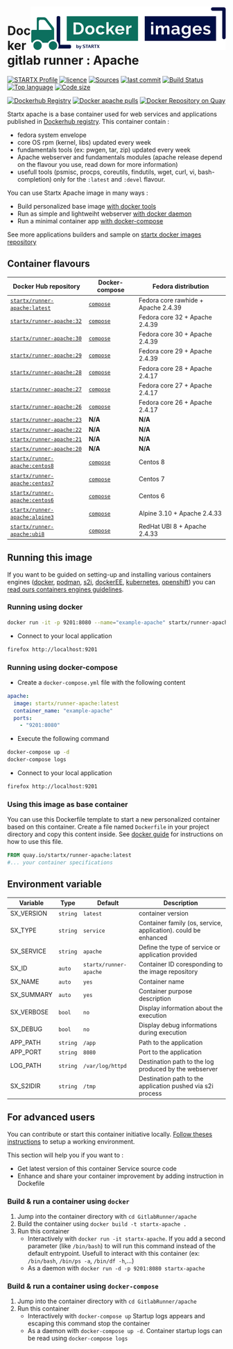 <img align="right" src="https://raw.githubusercontent.com/startxfr/docker-images/master/travis/logo-small.svg?sanitize=true">

# Docker gitlab runner : Apache

[![STARTX Profile](https://img.shields.io/badge/provider-startx-green.svg)](https://github.com/startxfr) [![licence](https://img.shields.io/github/license/startxfr/docker-images.svg)](https://github.com/startxfr/docker-images) [![Sources](https://img.shields.io/badge/startxfr-docker--images-blue.svg)](https://github.com/startxfr/docker-images/tree/master/GitlabRunner/apache/) [![last commit](https://img.shields.io/github/last-commit/startxfr/docker-images.svg)](https://github.com/startxfr/docker-images) [![Build Status](https://travis-ci.org/startxfr/docker-images.svg?branch=master)](https://travis-ci.org/startxfr/docker-images) [![Top language](https://img.shields.io/github/languages/count/startxfr/docker-images)](https://github.com/startxfr/docker-images) [![Code size](https://img.shields.io/github/languages/code-size/startxfr/docker-images)](https://github.com/startxfr/docker-images)

[![Dockerhub Registry](https://img.shields.io/docker/build/startx/runner-apache.svg)](https://hub.docker.com/r/startx/runner-apache) [![Docker apache pulls](https://img.shields.io/docker/pulls/startx/runner-apache)](https://hub.docker.com/r/startx/runner-apache) [![Docker Repository on Quay](https://quay.io/repository/startx/apache/status "Docker Repository on Quay")](https://quay.io/repository/startx/apache)

Startx apache is a base container used for web services and applications published in [Dockerhub registry](https://hub.docker.com/u/startx).
This container contain :

- fedora system envelope
- core OS rpm (kernel, libs) updated every week
- fundamentals tools (ex: pwgen, tar, zip) updated every week
- Apache webserver and fundamentals modules (apache release depend on the flavour you use, read down for more information)
- usefull tools (psmisc, procps, coreutils, findutils, wget, curl, vi, bash-completion) only for the `:latest` and `:devel` flavour.

You can use Startx Apache image in many ways :

- Build personalized base image [with docker tools](#using-this-image-as-base-container)
- Run as simple and lightweiht webserver [with docker daemon](#running-using-docker)
- Run a minimal container app [with docker-compose](#running-using-docker-compose)

See more applications builders and sample on [startx docker images repository](https://github.com/startxfr/docker-images/blob/master)

## Container flavours

| Docker Hub repository                                                           | Docker-compose                                                                                                      | Fedora distribution                 |
| ------------------------------------------------------------------------------- | ------------------------------------------------------------------------------------------------------------------- | ----------------------------------- |
| [`startx/runner-apache:latest`](https://hub.docker.com/r/startx/runner-apache)  | [`compose`](https://raw.githubusercontent.com/startxfr/docker-images/master/GitlabRunner/apache/docker-compose.yml) | Fedora core rawhide + Apache 2.4.39 |
| [`startx/runner-apache:32`](https://hub.docker.com/r/startx/runner-apache)      | [`compose`](https://raw.githubusercontent.com/startxfr/docker-images/master/GitlabRunner/apache/docker-compose.yml) | Fedora core 32 + Apache 2.4.39      |
| [`startx/runner-apache:30`](https://hub.docker.com/r/startx/runner-apache)      | [`compose`](https://raw.githubusercontent.com/startxfr/docker-images/master/GitlabRunner/apache/docker-compose.yml) | Fedora core 30 + Apache 2.4.39      |
| [`startx/runner-apache:29`](https://hub.docker.com/r/startx/runner-apache)      | [`compose`](https://raw.githubusercontent.com/startxfr/docker-images/master/GitlabRunner/apache/docker-compose.yml) | Fedora core 29 + Apache 2.4.39      |
| [`startx/runner-apache:28`](https://hub.docker.com/r/startx/runner-apache)      | [`compose`](https://raw.githubusercontent.com/startxfr/docker-images/master/GitlabRunner/apache/docker-compose.yml) | Fedora core 28 + Apache 2.4.17      |
| [`startx/runner-apache:27`](https://hub.docker.com/r/startx/runner-apache)      | [`compose`](https://raw.githubusercontent.com/startxfr/docker-images/master/GitlabRunner/apache/docker-compose.yml) | Fedora core 27 + Apache 2.4.17      |
| [`startx/runner-apache:26`](https://hub.docker.com/r/startx/runner-apache)      | [`compose`](https://raw.githubusercontent.com/startxfr/docker-images/master/GitlabRunner/apache/docker-compose.yml) | Fedora core 26 + Apache 2.4.17      |
| [`startx/runner-apache:23`](https://hub.docker.com/r/startx/runner-apache)      | **N/A**                                                                                                             | **N/A**                             | Fedora 23 |
| [`startx/runner-apache:22`](https://hub.docker.com/r/startx/runner-apache)      | **N/A**                                                                                                             | **N/A**                             | Fedora 22 |
| [`startx/runner-apache:21`](https://hub.docker.com/r/startx/runner-apache)      | **N/A**                                                                                                             | **N/A**                             | Fedora 21 |
| [`startx/runner-apache:20`](https://hub.docker.com/r/startx/runner-apache)      | **N/A**                                                                                                             | **N/A**                             | Fedora 20 |
| [`startx/runner-apache:centos8`](https://hub.docker.com/r/startx/runner-apache) | [`compose`](https://raw.githubusercontent.com/startxfr/docker-images/master/GitlabRunner/apache/docker-compose.yml) | Centos 8                            |
| [`startx/runner-apache:centos7`](https://hub.docker.com/r/startx/runner-apache) | [`compose`](https://raw.githubusercontent.com/startxfr/docker-images/master/GitlabRunner/apache/docker-compose.yml) | Centos 7                            |
| [`startx/runner-apache:centos6`](https://hub.docker.com/r/startx/runner-apache) | [`compose`](https://raw.githubusercontent.com/startxfr/docker-images/master/GitlabRunner/apache/docker-compose.yml) | Centos 6                            |
| [`startx/runner-apache:alpine3`](https://hub.docker.com/r/startx/runner-apache) | [`compose`](https://raw.githubusercontent.com/startxfr/docker-images/master/GitlabRunner/apache/docker-compose.yml) | Alpine 3.10 + Apache 2.4.33         |
| [`startx/runner-apache:ubi8`](https://hub.docker.com/r/startx/runner-apache)    | [`compose`](https://raw.githubusercontent.com/startxfr/docker-images/master/GitlabRunner/apache/docker-compose.yml) | RedHat UBI 8 + Apache 2.4.33        |

## Running this image

If you want to be guided on setting-up and installing various containers engines
([docker](https://github.com/startxfr/containers-engines/blob/master/Docker.md),
[podman](https://github.com/startxfr/containers-engines/blob/master/Podman.md),
[s2i](https://github.com/startxfr/containers-engines/blob/master/S2I.md),
[dockerEE](https://github.com/startxfr/containers-engines/blob/master/DockerEE.md),
[kubernetes](https://github.com/startxfr/containers-engines/blob/master/Kubernetes.md),
[openshift](https://github.com/startxfr/containers-engines/blob/master/Openshift.md))
you can [read ours containers engines guidelines](https://github.com/startxfr/containers-engines).

### Running using docker

```bash
docker run -it -p 9201:8080 --name="example-apache" startx/runner-apache
```

- Connect to your local application

```bash
firefox http://localhost:9201
```

### Running using docker-compose

- Create a `docker-compose.yml` file with the following content

```yaml
apache:
  image: startx/runner-apache:latest
  container_name: "example-apache"
  ports:
    - "9201:8080"
```

- Execute the following command

```bash
docker-compose up -d
docker-compose logs
```

- Connect to your local application

```bash
firefox http://localhost:9201
```

### Using this image as base container

You can use this Dockerfile template to start a new personalized container based on this container. Create a file named `Dockerfile` in your project directory and copy this content inside. See [docker guide](http://docs.docker.com/engine/reference/builder/) for instructions on how to use this file.

```Dockerfile
FROM quay.io/startx/runner-apache:latest
#... your container specifications
```

## Environment variable

| Variable   | Type     | Default                | Description                                                    |
| ---------- | -------- | ---------------------- | -------------------------------------------------------------- |
| SX_VERSION | `string` | `latest`               | container version                                              |
| SX_TYPE    | `string` | `service`              | Container family (os, service, application). could be enhanced |
| SX_SERVICE | `string` | `apache`               | Define the type of service or application provided             |
| SX_ID      | `auto`   | `startx/runner-apache` | Container ID coresponding to the image repository              |
| SX_NAME    | `auto`   | `yes`                  | Container name                                                 |
| SX_SUMMARY | `auto`   | `yes`                  | Container purpose description                                  |
| SX_VERBOSE | `bool`   | `no`                   | Display information about the execution                        |
| SX_DEBUG   | `bool`   | `no`                   | Display debug informations during execution                    |
| APP_PATH   | `string` | `/app`                 | Path to the application                                        |
| APP_PORT   | `string` | `8080`                 | Port to the application                                        |
| LOG_PATH   | `string` | `/var/log/httpd`       | Destination path to the log produced by the webserver          |
| SX_S2IDIR  | `string` | `/tmp`                 | Destination path to the application pushed via s2i process     |

## For advanced users

You can contribute or start this container initiative locally.
[Follow theses instructions](https://github.com/startxfr/docker-images#setup-your-working-environment-mandatory) to setup a working environment.

This section will help you if you want to :

- Get latest version of this container Service source code
- Enhance and share your container improvement by adding instruction in Dockefile

### Build & run a container using `docker`

1. Jump into the container directory with `cd GitlabRunner/apache`
2. Build the container using `docker build -t startx-apache .`
3. Run this container
   - Interactively with `docker run -it startx-apache`. If you add a second parameter (like `/bin/bash`) to will run this command instead of the default entrypoint. Usefull to interact with this container (ex: `/bin/bash`, `/bin/ps -a`, `/bin/df -h`,...)
   - As a daemon with `docker run -d -p 9201:8080 startx-apache`

### Build & run a container using `docker-compose`

1. Jump into the container directory with `cd GitlabRunner/apache`
2. Run this container
   - Interactively with `docker-compose up` Startup logs appears and escaping this command stop the container
   - As a daemon with `docker-compose up -d`. Container startup logs can be read using `docker-compose logs`
